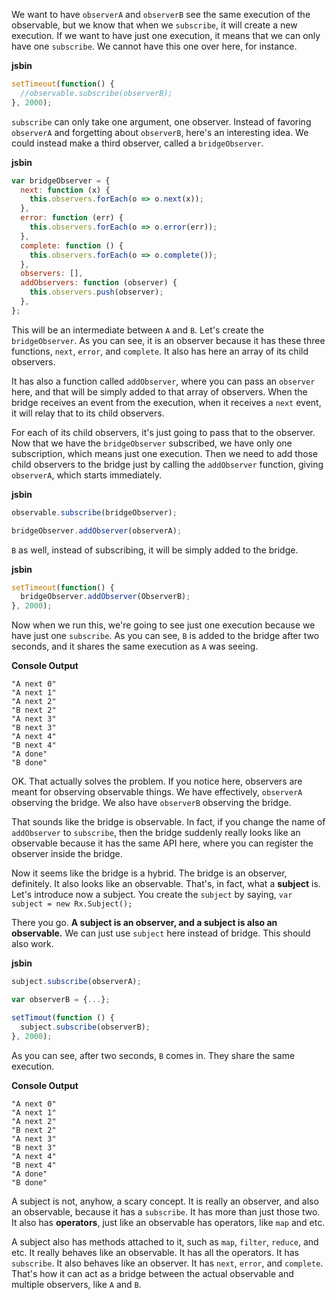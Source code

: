 We want to have `observerA` and `observerB` see the same execution of the observable, but we know that when we `subscribe`, it will create a new execution. If we want to have just one execution, it means that we can only have one `subscribe`. We cannot have this one over here, for instance.

**jsbin**
```javascript
setTimeout(function() {
  //observable.subscribe(observerB);
}, 2000);
```

`subscribe` can only take one argument, one observer. Instead of favoring `observerA` and forgetting about `observerB`, here's an interesting idea. We could instead make a third observer, called a `bridgeObserver`.

**jsbin**
```javascript
var bridgeObserver = {
  next: function (x) {
    this.observers.forEach(o => o.next(x));
  },
  error: function (err) {
    this.observers.forEach(o => o.error(err));
  },
  complete: function () {
    this.observers.forEach(o => o.complete());
  },
  observers: [],
  addObservers: function (observer) {
    this.observers.push(observer);
  },
};
```

This will be an intermediate between `A` and `B`. Let's create the `bridgeObserver`. As you can see, it is an observer because it has these three functions, `next`, `error`, and `complete`. It also has here an array of its child observers.

It has also a function called `addObserver`, where you can pass an `observer` here, and that will be simply added to that array of observers. When the bridge receives an event from the execution, when it receives a `next` event, it will relay that to its child observers.

For each of its child observers, it's just going to pass that to the observer. Now that we have the `bridgeObserver` subscribed, we have only one subscription, which means just one execution. Then we need to add those child observers to the bridge just by calling the `addObserver` function, giving `observerA`, which starts immediately.

**jsbin**
```javascript
observable.subscribe(bridgeObserver);

bridgeObserver.addObserver(observerA);
```

`B` as well, instead of subscribing, it will be simply added to the bridge.

**jsbin**
```javascript
setTimeout(function() {
  bridgeObserver.addObserver(ObserverB);
}, 2000);
```

Now when we run this, we're going to see just one execution because we have just one `subscribe`. As you can see, `B` is added to the bridge after two seconds, and it shares the same execution as `A` was seeing.

**Console Output**
```
"A next 0"
"A next 1"
"A next 2"
"B next 2"
"A next 3"
"B next 3"
"A next 4"
"B next 4"
"A done"
"B done"
```

OK. That actually solves the problem. If you notice here, observers are meant for observing observable things. We have effectively, `observerA` observing the bridge. We also have `observerB` observing the bridge.

That sounds like the bridge is observable. In fact, if you change the name of `addObserver` to `subscribe`, then the bridge suddenly really looks like an observable because it has the same API here, where you can register the observer inside the bridge.

Now it seems like the bridge is a hybrid. The bridge is an observer, definitely. It also looks like an observable. That's, in fact, what a **subject** is. Let's introduce now a subject. You create the `subject` by saying, `var subject = new Rx.Subject();`

There you go. **A subject is an observer, and a subject is also an observable.** We can just use `subject` here instead of bridge. This should also work.

**jsbin**
```javascript
subject.subscribe(observerA);

var observerB = {...};

setTimout(function () {
  subject.subscribe(observerB);
}, 2000);
```

As you can see, after two seconds, `B` comes in. They share the same execution.

**Console Output**
```
"A next 0"
"A next 1"
"A next 2"
"B next 2"
"A next 3"
"B next 3"
"A next 4"
"B next 4"
"A done"
"B done"
```

A subject is not, anyhow, a scary concept. It is really an observer, and also an observable, because it has a `subscribe`. It has more than just those two. It also has **operators**, just like an observable has operators, like `map` and etc.

A subject also has methods attached to it, such as `map`, `filter`, `reduce`, and etc. It really behaves like an observable. It has all the operators. It has `subscribe`. It also behaves like an observer. It has `next`, `error`, and `complete`. That's how it can act as a bridge between the actual observable and multiple observers, like `A` and `B`.